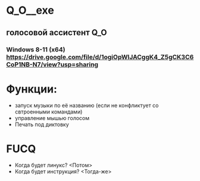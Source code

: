 # Q_O__exe
## голосовой ассистент Q_O
### Windows 8-11 (x64) https://drive.google.com/file/d/1ogiOpWIJACggK4_Z5gCK3C6CoP1NB-N7/view?usp=sharing
# Функции:
- запуск музыки по её названию (если не конфликтует со свтроенными командами)
- управление мышью голосом
- Печать под диктовку
# FUCQ
- Когда будет линукс? <Потом>
- Когда будет инструкция? <Тогда-же>
